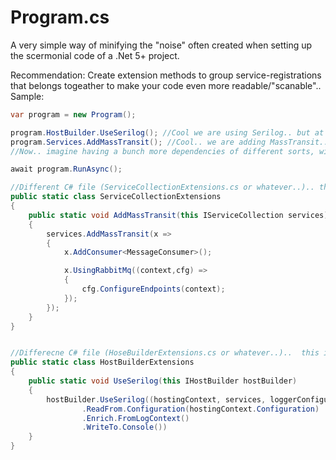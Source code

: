Program.cs
====================
A very simple way of minifying the "noise" often created when setting up the scermonial code of a .Net 5+ project.


Recommendation:
Create extension methods to group service-registrations that belongs togeather to make your code even more readable/"scanable"..
Sample:

```C#
var program = new Program();

program.HostBuilder.UseSerilog(); //Cool we are using Serilog.. but at this stage you dont need to see the 1-(many) lines you might be using to register Serilog and configure it.. we just want to notify the reader that "we are using Serilog".. to dig deeper.. see the extension method..
program.Services.AddMassTransit(); //Cool.. we are adding MassTransit.. 
//Now.. imagine having a bunch more dependencies of different sorts, with different configurations... now also imagine them all "exploded" here as the more traditional way of writing "minimal apis"... thats a mess! And very hard to get a clear view of what we are using..

await program.RunAsync();

//Different C# file (ServiceCollectionExtensions.cs or whatever..).. this is just an example.. so it might not even run..
public static class ServiceCollectionExtensions
{
    public static void AddMassTransit(this IServiceCollection services) 
    {
        services.AddMassTransit(x => 
        {
            x.AddConsumer<MessageConsumer>();

            x.UsingRabbitMq((context,cfg) =>
            {
                cfg.ConfigureEndpoints(context);
            });
        });
    }
}


//Differecne C# file (HoseBuilderExtensions.cs or whatever..)..  this is just an example.. so it might not even run..
public static class HostBuilderExtensions
{
    public static void UseSerilog(this IHostBuilder hostBuilder) 
    {
        hostBuilder.UseSerilog((hostingContext, services, loggerConfiguration) => loggerConfiguration
                .ReadFrom.Configuration(hostingContext.Configuration)
                .Enrich.FromLogContext()
                .WriteTo.Console())
    }
}
```
